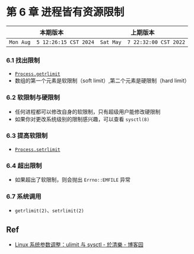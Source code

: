 # 第 6 章 进程皆有资源限制

|本期版本| 上期版本
|:---:|:---:
`Mon Aug  5 12:26:15 CST 2024` | `Sat May  7 22:32:00 CST 2022`


### 6.1 找出限制

* [`Process.getrlimit`](https://docs.ruby-lang.org/en/3.1/Process.html#method-c-getrlimit)
* 数组的第一个元素是软限制（soft limit）,第二个元素是硬限制（hard limit）

### 6.2 软限制与硬限制

* 任何进程都可以修改自身的软限制，只有超级用户能修改硬限制
* 如果你对更改系统级别的限制感兴趣，可以查看 `sysctl(8)`

### 6.3 提高软限制

* [`Process.setrlimit`](https://docs.ruby-lang.org/en/3.1/Process.html#method-c-setrlimit)

### 6.4 超出限制

* 如果超出了软限制，则会抛出 `Errno::EMFILE` 异常

### 6.7 系统调用

* `getrlimit(2)`、`setrlimit(2)`


## Ref

* [Linux 系统参数调整：ulimit 与 sysctl - 於清樂 - 博客园](https://www.cnblogs.com/kirito-c/p/12254664.html)
